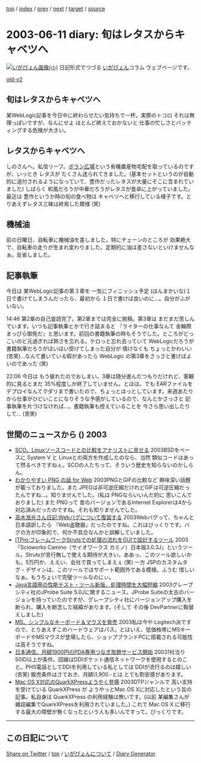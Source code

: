 [top](https://igapyon.github.io/diary/) 
 / [index](https://igapyon.github.io/diary/2003/index.html) 
 / [prev](https://igapyon.github.io/diary/2003/ig030610.html) 
 / [next](https://igapyon.github.io/diary/2003/ig030613.html) 
 / [target](https://igapyon.github.io/diary/2003/ig030611.html) 
 / [source](https://github.com/igapyon/diary/blob/gh-pages/2003/ig030611.html.src.md) 

2003-06-11 diary: 旬はレタスからキャベツへ
=====================================================================================================
[![いがぴょん画像(小)](https://igapyon.github.io/diary/images/iga200306s.jpg "いがぴょん")](https://igapyon.github.io/diary/memo/memoigapyon.html) 日記形式でつづる [いがぴょん](https://igapyon.github.io/diary/memo/memoigapyon.html)コラム ウェブページです。

[old-v2](ig030611-orig.html)

## 旬はレタスからキャベツへ

某WebLogic記事を今日中に終わらせたい気持ちで一杯。実際のトコロ それは無理っぽいですが、なんにせよ ほとんど終えておかないと 仕事の忙しさとバッティングする危険が大きい。


## レタスからキャベツへ

しのさんへ。私信リーフ。[ポラン広場](http://www.polan.net/polan/)という有機農産物宅配を取っているのですが、いっとき レタスが たくさん送られてきました。(基本セットというのが自動的に送付されるようになっていて、豊作だったレタスが大量にそこに含まれていました) しばらく 和風だろうが中華だろうがレタスが食卓に上がっていました。最近は 豊作というか時の旬の食べ物は キャベツへと移行している様子です。とりあえずレタス三昧は終焉した模様 (笑)

## 機械油

前の日曜日、自転車に機械油を差しました。特にチェーンのところが 効果絶大で、自転車の走りが生まれ変わりました。定期的に油は差さないといけませんなぁ。反省しました。

## 記事執筆

今日は 某WebLogic記事の第３章を 一気にフィニッシュ予定 (ほんまかいな)１日で書けてしまうんだったら、最初から １日で書けば良いのに…。自分がふがいない。

14:46 第2章の自己査読完了。第2章までは完全に脱稿。第3章は まだまだ苦しんでいます。いつも記事執筆とかで行き詰まると 『ライターの仕事なんて 金輪際まっぴら御免だ』と思います。前回の書籍執筆の時もそうでした。ところがどっこいのど元過ぎれば熱さを忘れる。ケロっと忘れ去っていて WebLogicだろうが書籍執筆だろうがほいほい受けてしまった自分が 情けなくも ちょっとかわいい (苦笑)…なんて書いている暇があったら WebLogic の第3章をさっさと書けばよいのであった
(笑)

22:06 今日は もう疲れたのでおしまい。3章は随分進んだつもりだけれど、客観的に見るとまだ 35%程度しか終了していません。とほほ。でも EARファイルをデプロイなんてクダリまで書いたので、ちょっとほっとしています。来週あたりから仕事がひどいことになりそうな予感がしているので、なんとかさっさと 記事執筆を片づけなければ…。書籍執筆も控えていることを 今さら思い出したりして… (苦笑)

## 世間のニュースから () 2003

* [SCO、Linuxソースコードとの比較をアナリストに見せる](http://www.zdnet.co.jp/news/0306/10/ne00_sco.html)  2003BSDをベースに System V と Linuxとの両方を作成したのなら、当然 類似コードはあって然るべきですねぇ。SCOの人たちって、そういう歴史を知らないのかしらん。
* [わかりやすい PNG の話 for Web](http://www.mikeneko.ne.jp/~lab/grp/png/)  2003PNGとGIFの比較など 興味深い話題が載っておりました。また JPEGは非可逆圧縮だけれどGIFは可逆圧縮だったんですね…。知りませんでした。(私は PNGならいいんだ的に 思いこんでおりました) また PNGって 昔のバージョンであるInternet Explorerは4から対応済みだったのですね。それも知りませんでした。
* [高木浩光さん日記:Webバグについて復習する](http://d.hatena.ne.jp/HiromitsuTakagi/20030607)  2003Webバグって、ちゃんと日本語訳したら 『Web盗聴器』だったのですね。これはびっくりです。バグの方が印象的で、何か不具合なんかと誤解していました。
* [ITPro:フレームワークStrutsでの処理の流れをGUIで設計するツール](http://itpro.nikkeibp.co.jp/free/SI/NEWS/20030604/1/)  2003「Scioworks Camino（サイオワークス カミノ）日本版3.0.3J」というツール。Strutsが苦行無しで使える期待が大きい。ああっ、このツール欲しいかも。5万円か、ええい、会社で買ってしまえぇ (笑) 一方 JSPのカスタムタグ・デザインは、このツールではサポート範囲外である模様。ふうむ 惜しいなぁ。もうちょいで完璧ツールなのにぃ。
* [Java言語用の性能テスト・ツール新版，処理時間を大幅短縮](http://itpro.nikkeibp.co.jp/free/SI/NEWS/20030604/2/)  2003グレープシティ社のJProbe Suite 5.0Jに関するニュース。JProbe Suiteの太古のバージョンを持っていたのですが、グレープシティ社にバージョンアップ購入を断られ、購入を断念した経緯があります。(そして その後 DevPartnerに鞍替えしました)
* [MS、シンプルなキーボード＆マウスを発売](http://www.zdnet.co.jp/news/0306/10/njbt_05.html)  2003私は今や Logitech派ですので、とりあえずこのハードウェアはパス。とはいえ、低価格帯にMSキーボードやMSマウスが登場したら、ショップブランドPCに搭載される可能性は高そうですね。
* [日本通信、月額1900円のPDA専用つなぎ放題サービス開始](http://japan.cnet.com/news/com/story/0,2000047668,20055171,00.htm)  20031社当り50ID以上が条件。回線はDDIポケット通信ネットワークを使用するとのこと。PHS電話としてDDIを利用している私としては DDIが流行るのは嬉しい (苦笑) 販売条件はさておき、月額\1,900.-とは とても割安感があります。
* [Mac OS X対応のQuarkXPressようやく登場](http://www.zdnet.co.jp/news/0306/11/nebt_10.html)  2003DTPジャンルで 高い支持を受けている QuarkXPress が ようやっとMac OS Xに対応したという旨の記事。私自身は QuarkXPress の利用経験は無いです。(以前 某編集さんが 雑誌編集でQuarkXPressを利用されていました。) これで Mac OS X に移行する最大の障壁が無くなったという人も多いんですって。びっくりです。

----------------------------------------------------------------------------------------------------

## この日記について

[Share on Twitter](https://twitter.com/intent/tweet?hashtags=igapyon%2Cdiary%2C%E3%81%84%E3%81%8C%E3%81%B4%E3%82%87%E3%82%93&text=%E6%97%AC%E3%81%AF%E3%83%AC%E3%82%BF%E3%82%B9%E3%81%8B%E3%82%89%E3%82%AD%E3%83%A3%E3%83%99%E3%83%84%E3%81%B8&url=https%3A%2F%2Figapyon.github.io%2Fdiary%2F2003%2Fig030611.html) / [top](https://igapyon.github.io/diary/) / [いがぴょんについて](https://igapyon.github.io/diary/memo/memoigapyon.html) / [Diary Generator](https://github.com/igapyon/igapyonv3)
